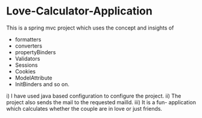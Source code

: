 # Love-Calculator-Application

This is a spring mvc project which uses the concept and insights of 
- formatters
- converters
- propertyBinders
- Validators
- Sessions
- Cookies
- ModelAttribute
- InitBinders and so on.

i) I have used java based configuration to configure the project. 
ii) The project also sends the mail to the requested mailId. 
iii) It is a fun- application which calculates whether the couple are in love or just friends. 

